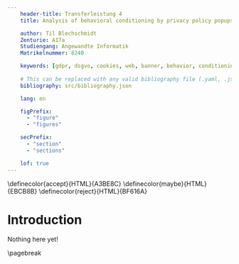 ```yaml
---
    header-title: Transferleistung 4
    title: Analysis of behavioral conditioning by privacy policy popups 

    author: Til Blechschmidt
    Zenturie: A17a
    Studiengang: Angewandte Informatik
    Matrikelnummer: 8240

    keywords: [gdpr, dsgvo, cookies, web, banner, behavior, conditioning, survey]
    
    # This can be replaced with any valid bibliography file (.yaml, .json, .bib)
    bibliography: src/bibliography.json

    lang: en

    figPrefix:
      - "figure"
      - "figures"

    secPrefix:
      - "section"
      - "sections"

    lof: true
---
```


\definecolor{accept}{HTML}{A3BE8C}
\definecolor{maybe}{HTML}{EBCB8B}
\definecolor{reject}{HTML}{BF616A}

# Introduction

Nothing here yet!

\pagebreak
